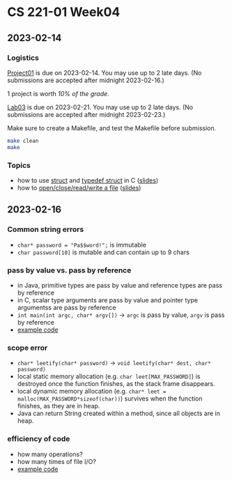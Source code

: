 # CS 221-01 Week04 

## 2023-02-14

### Logistics

[Project01](https://cs221.cs.usfca.edu/assignments/project01.html) is due on 2023-02-14. You may use up to 2 late days. (No submissions are accepted after midnight 2023-02-16.)

1 project is worth *10% of the grade*.

[Lab03](https://cs221.cs.usfca.edu/assignments/lab03.html) is due on 2023-02-21. You may use up to 2 late days. (No submissions are accepted after midnight  2023-02-23.)

Make sure to create a Makefile, and test the Makefile before submission.

```sh
make clean
make
```


### Topics
- how to use [struct](https://github.com/cs221-s23/inclass/blob/main/week04/section01/structdemo.c) and [typedef struct](https://github.com/cs221-s23/inclass/blob/main/week04/section01/typedefdemo.c) in C ([slides](https://cs221.cs.usfca.edu/slides/struct.html#/))
- how to [open/close/read/write a file](https://github.com/cs221-s23/inclass/blob/main/week04/section01/filedemo.c) ([slides](https://cs221.cs.usfca.edu/slides/fileio.html#/))

## 2023-02-16

### Common string errors
- `char* password = "Pa$$word!";` is immutable
- `char password[10]` is mutable and can contain up to 9 chars 

### pass by value vs. pass by reference
- in Java, primitive types are pass by value and reference types are pass by reference
- in C, scalar type arguments are pass by value and pointer type argumentss are pass by reference
- `int main(int argc, char* argv[])` -> `argc` is pass by value, `argv` is pass by reference
- [example code](https://github.com/cs221-s23/inclass/blob/main/week04/section01/structpassing.c)

### scope error
- `char* leetify(char* password)` -> `void leetify(char* dest, char* password)` 
- local static memory allocation (e.g. `char leet[MAX_PASSWORD]`) is destroyed once the function finishes, as the stack frame disappears.
- local dynamic memory allocation (e.g. `char* leet = malloc(MAX_PASSWORD*sizeof(char))`) survives when the function finishes, as they are in heap.
- Java can return String created within a method, since all objects are in heap.

### efficiency of code
- how many operations? 
- how many times of file I/O?
- [example code](https://github.com/cs221-s23/inclass/blob/main/week04/section01/efficiencydemo.c)